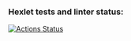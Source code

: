 ### Hexlet tests and linter status:
[![Actions Status](https://github.com/swiftproger/python-project-lvl2/workflows/hexlet-check/badge.svg)](https://github.com/swiftproger/python-project-lvl2/actions)